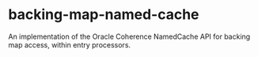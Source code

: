 # backing-map-named-cache
An implementation of the Oracle Coherence NamedCache API for backing map access, within entry processors.
